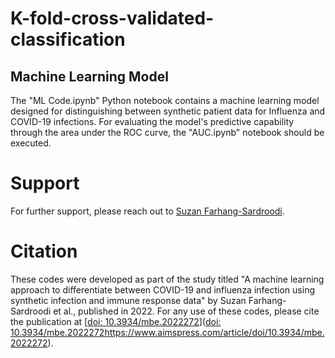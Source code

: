 # K-fold-cross-validated-classification
## Machine Learning Model

The "ML Code.ipynb" Python notebook contains a machine learning model designed for distinguishing between synthetic patient data for Influenza and COVID-19 infections. 
For evaluating the model's predictive capability through the area under the ROC curve, the "AUC.ipynb" notebook should be executed. 

# Support

For further support, please reach out to [Suzan Farhang-Sardroodi](https://www.suzanfarhangsardroodi.com/).

# Citation

These codes were developed as part of the study titled "A machine learning approach to differentiate between COVID-19 and influenza infection using synthetic 
infection and immune response data" by Suzan Farhang-Sardroodi et al., published in 2022. 
For any use of these codes, please cite the publication at [[doi: 10.3934/mbe.2022272](https://www.aimspress.com/article/doi/10.3934/mbe.2022272)]([doi: 10.3934/mbe.2022272](https://www.aimspress.com/article/doi/10.3934/mbe.2022272)https://www.aimspress.com/article/doi/10.3934/mbe.2022272).
